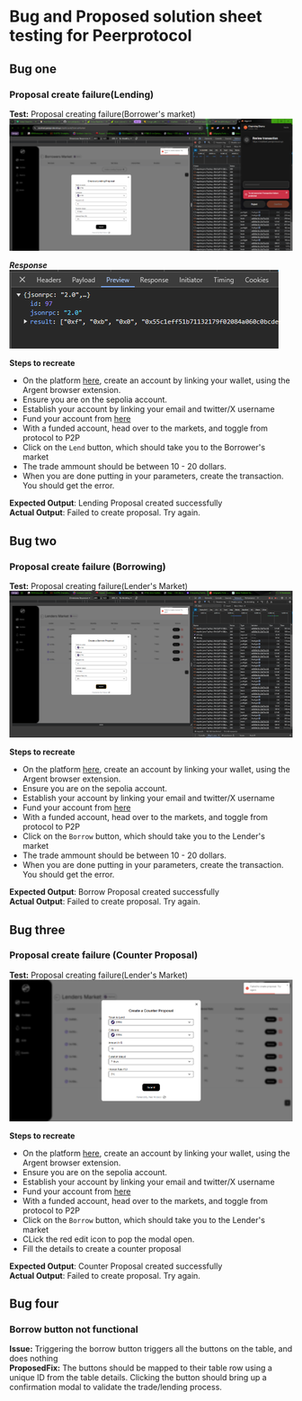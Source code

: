 # Bug and Proposed solution sheet testing for Peerprotocol

## Bug one

### Proposal create failure(Lending)
**Test:** Proposal creating failure(Borrower's market)
![](./franklivania-bug-image-container/image.png)

***Response*** </br>
![](./franklivania-bug-image-container/response.png)


**Steps to recreate**
- On the platform [here](https://starknet.peerprotocol.xyz/dashboard), create an account by linking your wallet, using the Argent browser extension.
- Ensure you are on the sepolia account.
- Establish your account by linking your email and twitter/X username
- Fund your account from [here](https://starknet-faucet.vercel.app/)
- With a funded account, head over to the markets, and toggle from protocol to P2P
- Click on the `Lend` button, which should take you to the Borrower's market
- The trade ammount should be between 10 - 20 dollars.
- When you are done putting in your parameters, create the transaction. You should get the error.

**Expected Output**: Lending Proposal created successfully </br>
**Actual Output**: Failed to create proposal. Try again.

## Bug two

### Proposal create failure (Borrowing)
**Test:** Proposal creating failure(Lender's Market)
![](./franklivania-bug-image-container/image-2.png)


**Steps to recreate**
- On the platform [here](https://starknet.peerprotocol.xyz/dashboard), create an account by linking your wallet, using the Argent browser extension.
- Ensure you are on the sepolia account.
- Establish your account by linking your email and twitter/X username
- Fund your account from [here](https://starknet-faucet.vercel.app/)
- With a funded account, head over to the markets, and toggle from protocol to P2P
- Click on the `Borrow` button, which should take you to the Lender's market
- The trade ammount should be between 10 - 20 dollars.
- When you are done putting in your parameters, create the transaction. You should get the error.

**Expected Output**: Borrow Proposal created successfully </br>
**Actual Output**: Failed to create proposal. Try again.

## Bug three

### Proposal create failure (Counter Proposal)
**Test:** Proposal creating failure(Lender's Market)
![](./franklivania-bug-image-container/counter-proposal.png)


**Steps to recreate**
- On the platform [here](https://starknet.peerprotocol.xyz/dashboard), create an account by linking your wallet, using the Argent browser extension.
- Ensure you are on the sepolia account.
- Establish your account by linking your email and twitter/X username
- Fund your account from [here](https://starknet-faucet.vercel.app/)
- With a funded account, head over to the markets, and toggle from protocol to P2P
- Click on the `Borrow` button, which should take you to the Lender's market
- CLick the red edit icon to pop the modal open.
- Fill the details to create a counter proposal

**Expected Output**: Counter Proposal created successfully </br>
**Actual Output**: Failed to create proposal. Try again.

## Bug four

### Borrow button not functional

**Issue:** Triggering the borrow button triggers all the buttons on the table, and does nothing  </br>
**ProposedFix:** The buttons should be mapped to their table row using a unique ID from the table details. Clicking the button should bring up a confirmation modal to validate the trade/lending process.